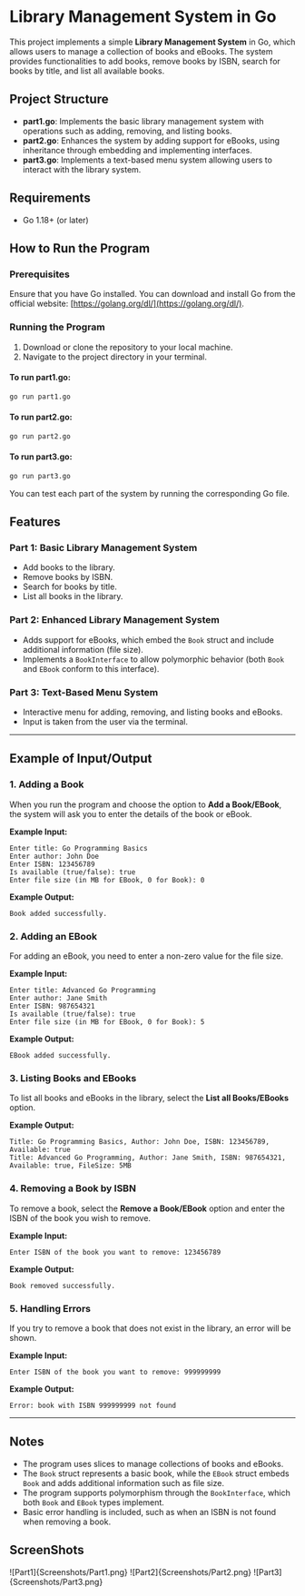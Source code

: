 # Library Management System in Go

This project implements a simple **Library Management System** in Go, which allows users to manage a collection of books and eBooks. The system provides functionalities to add books, remove books by ISBN, search for books by title, and list all available books.

## Project Structure

- **part1.go**: Implements the basic library management system with operations such as adding, removing, and listing books.
- **part2.go**: Enhances the system by adding support for eBooks, using inheritance through embedding and implementing interfaces.
- **part3.go**: Implements a text-based menu system allowing users to interact with the library system.

## Requirements

- Go 1.18+ (or later)

## How to Run the Program

### Prerequisites

Ensure that you have Go installed. You can download and install Go from the official website: [https://golang.org/dl/](https://golang.org/dl/).

### Running the Program

1. Download or clone the repository to your local machine.
2. Navigate to the project directory in your terminal.

#### To run **part1.go**:
```bash
go run part1.go
```

#### To run **part2.go**:
```bash
go run part2.go
```

#### To run **part3.go**:
```bash
go run part3.go
```

You can test each part of the system by running the corresponding Go file.

## Features

### **Part 1: Basic Library Management System**

- Add books to the library.
- Remove books by ISBN.
- Search for books by title.
- List all books in the library.

### **Part 2: Enhanced Library Management System**

- Adds support for eBooks, which embed the `Book` struct and include additional information (file size).
- Implements a `BookInterface` to allow polymorphic behavior (both `Book` and `EBook` conform to this interface).
  
### **Part 3: Text-Based Menu System**

- Interactive menu for adding, removing, and listing books and eBooks.
- Input is taken from the user via the terminal.

---

## Example of Input/Output

### 1. **Adding a Book**

When you run the program and choose the option to **Add a Book/EBook**, the system will ask you to enter the details of the book or eBook.

**Example Input:**
```
Enter title: Go Programming Basics
Enter author: John Doe
Enter ISBN: 123456789
Is available (true/false): true
Enter file size (in MB for EBook, 0 for Book): 0
```

**Example Output:**
```
Book added successfully.
```

### 2. **Adding an EBook**

For adding an eBook, you need to enter a non-zero value for the file size.

**Example Input:**
```
Enter title: Advanced Go Programming
Enter author: Jane Smith
Enter ISBN: 987654321
Is available (true/false): true
Enter file size (in MB for EBook, 0 for Book): 5
```

**Example Output:**
```
EBook added successfully.
```

### 3. **Listing Books and EBooks**

To list all books and eBooks in the library, select the **List all Books/EBooks** option.

**Example Output:**
```
Title: Go Programming Basics, Author: John Doe, ISBN: 123456789, Available: true
Title: Advanced Go Programming, Author: Jane Smith, ISBN: 987654321, Available: true, FileSize: 5MB
```

### 4. **Removing a Book by ISBN**

To remove a book, select the **Remove a Book/EBook** option and enter the ISBN of the book you wish to remove.

**Example Input:**
```
Enter ISBN of the book you want to remove: 123456789
```

**Example Output:**
```
Book removed successfully.
```

### 5. **Handling Errors**

If you try to remove a book that does not exist in the library, an error will be shown.

**Example Input:**
```
Enter ISBN of the book you want to remove: 999999999
```

**Example Output:**
```
Error: book with ISBN 999999999 not found
```

---

## Notes

- The program uses slices to manage collections of books and eBooks.
- The `Book` struct represents a basic book, while the `EBook` struct embeds `Book` and adds additional information such as file size.
- The program supports polymorphism through the `BookInterface`, which both `Book` and `EBook` types implement.
- Basic error handling is included, such as when an ISBN is not found when removing a book.

## ScreenShots
![Part1]{Screenshots/Part1.png}
![Part2]{Screenshots/Part2.png}
![Part3]{Screenshots/Part3.png}

